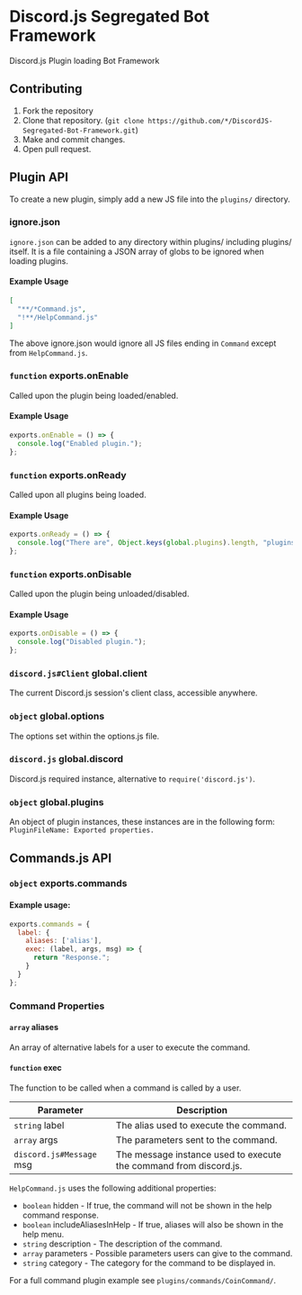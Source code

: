# Discord.js Segregated Bot Framework
Discord.js Plugin loading Bot Framework

## Contributing
1. Fork the repository
2. Clone that repository. (`git clone https://github.com/*/DiscordJS-Segregated-Bot-Framework.git`)
3. Make and commit changes.
4. Open pull request.

## Plugin API
To create a new plugin, simply add a new JS file into the `plugins/` directory.

### ignore.json
`ignore.json` can be added to any directory within plugins/ including plugins/ itself. It is a file containing a JSON array of globs to be ignored when loading plugins.

#### Example Usage
```json
[
  "**/*Command.js",
  "!**/HelpCommand.js"
]
```
The above ignore.json would ignore all JS files ending in `Command` except from `HelpCommand.js`.

### `function` exports.onEnable
Called upon the plugin being loaded/enabled.

#### Example Usage
```js
exports.onEnable = () => {
  console.log("Enabled plugin.");
};
```

### `function` exports.onReady
Called upon all plugins being loaded.

#### Example Usage
```js
exports.onReady = () => {
  console.log("There are", Object.keys(global.plugins).length, "plugins ready.");
};
```

### `function` exports.onDisable
Called upon the plugin being unloaded/disabled.

#### Example Usage
```js
exports.onDisable = () => {
  console.log("Disabled plugin.");
};
```

### `discord.js#Client` global.client
The current Discord.js session's client class, accessible anywhere.

### `object` global.options
The options set within the options.js file. 

### `discord.js` global.discord
Discord.js required instance, alternative to `require('discord.js')`. 

### `object` global.plugins

An object of plugin instances, these instances are in the following form:
`PluginFileName: Exported properties.`

## Commands.js API
### `object` exports.commands
#### Example usage:
```js
exports.commands = {
  label: {
    aliases: ['alias'],
    exec: (label, args, msg) => {
      return "Response.";
    }
  }
};
```

### Command Properties
#### `array` aliases
An array of alternative labels for a user to execute the command.

#### `function` exec
The function to be called when a command is called by a user.

| Parameter                | Description                                                       |
|--------------------------|-------------------------------------------------------------------|
| `string` label           | The alias used to execute the command.                            |
| `array` args             | The parameters sent to the command.                               |
| `discord.js#Message` msg | The message instance used to execute the command from discord.js. |

`HelpCommand.js` uses the following additional properties:
  - `boolean` hidden - If true, the command will not be shown in the help command response.
  - `boolean` includeAliasesInHelp - If true, aliases will also be shown in the help menu.
  - `string` description - The description of the command.
  - `array` parameters - Possible parameters users can give to the command.
  - `string` category - The category for the command to be displayed in.

For a full command plugin example see `plugins/commands/CoinCommand/`.